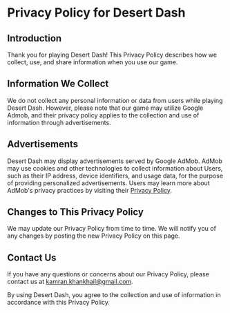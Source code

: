 # Privacy Policy for Desert Dash

## Introduction

Thank you for playing Desert Dash! This Privacy Policy describes how we collect, use, and share information when you use our game.

## Information We Collect

We do not collect any personal information or data from users while playing Desert Dash. However, please note that our game may utilize Google Admob, and their privacy policy applies to the collection and use of information through advertisements.

## Advertisements

Desert Dash may display advertisements served by Google AdMob. AdMob may use cookies and other technologies to collect information about Users, such as their IP address, device identifiers, and usage data, for the purpose of providing personalized advertisements. Users may learn more about AdMob's privacy practices by visiting their [Privacy Policy](https://policies.google.com/privacy).


## Changes to This Privacy Policy

We may update our Privacy Policy from time to time. We will notify you of any changes by posting the new Privacy Policy on this page.

## Contact Us

If you have any questions or concerns about our Privacy Policy, please contact us at [kamran.khankhail@gmail.com](mailto:kamran.khankhail@gmail.com).

By using Desert Dash, you agree to the collection and use of information in accordance with this Privacy Policy.
